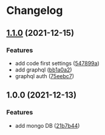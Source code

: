 # Changelog

## [1.1.0](https://www.github.com/OneUpEsports/oneupgaming-api/compare/v1.0.0...v1.1.0) (2021-12-15)


### Features

* add code first settings ([547899a](https://www.github.com/OneUpEsports/oneupgaming-api/commit/547899a8c5076a3aed5ed3a050868ca38fd045f1))
* add graphql ([bb1a0a2](https://www.github.com/OneUpEsports/oneupgaming-api/commit/bb1a0a2c2dcd640778e3d0a034b85b8a74de811d))
* graphql auth ([75eebc7](https://www.github.com/OneUpEsports/oneupgaming-api/commit/75eebc71b9411a30d04b3724649173997dc30937))

## 1.0.0 (2021-12-13)


### Features

* add mongo DB ([21b7b44](https://www.github.com/OneUpEsports/oneupgaming-api/commit/21b7b44765473fcbbed8e88dd0bc6913e00e5777))
